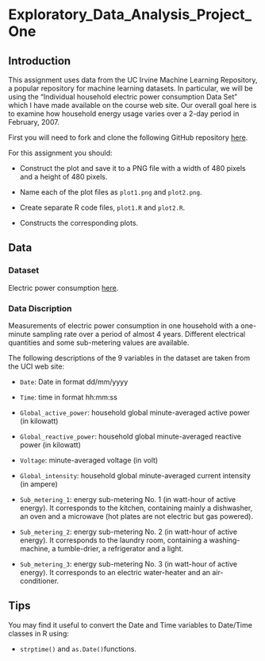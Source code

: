 # Exploratory_Data_Analysis_Project_One

## Introduction
This assignment uses data from the UC Irvine Machine Learning Repository, a popular repository for machine learning datasets. In particular, we will be using the “Individual household electric power consumption Data Set” which I have made available on the course web site. Our overall goal here is to examine how household energy usage varies over a 2-day period in February, 2007.

First you will need to fork and clone the following GitHub repository [here](https://github.com/rdpeng/ExData_Plotting1). 

For this assignment you should:

- Construct the plot and save it to a PNG file with a width of 480 pixels and a height of 480 pixels.

- Name each of the plot files as `plot1.png` and `plot2.png`. 

- Create separate R code files, `plot1.R` and `plot2.R`. 

- Constructs the corresponding plots. 

## Data
### Dataset
Electric power consumption [here](https://d396qusza40orc.cloudfront.net/exdata%2Fdata%2Fhousehold_power_consumption.zip). 

### Data Discription
Measurements of electric power consumption in one household with a one-minute sampling rate over a period of almost 4 years. Different electrical quantities and some sub-metering values are available.

The following descriptions of the 9 variables in the dataset are taken from the UCI web site:

- `Date`: Date in format dd/mm/yyyy

- `Time`: time in format hh:mm:ss

- `Global_active_power`: household global minute-averaged active power (in kilowatt)

- `Global_reactive_power`: household global minute-averaged reactive power (in kilowatt)

- `Voltage`: minute-averaged voltage (in volt)

- `Global_intensity`: household global minute-averaged current intensity (in ampere)

- `Sub_metering_1`: energy sub-metering No. 1 (in watt-hour of active energy). It corresponds to the kitchen, containing mainly a dishwasher, an oven and a microwave (hot plates are not electric but gas powered).

- `Sub_metering_2`: energy sub-metering No. 2 (in watt-hour of active energy). It corresponds to the laundry room, containing a washing-machine, a tumble-drier, a refrigerator and a light.

- `Sub_metering_3`: energy sub-metering No. 3 (in watt-hour of active energy). It corresponds to an electric water-heater and an air-conditioner.

## Tips
You may find it useful to convert the Date and Time variables to Date/Time classes in R using:

- `strptime()` and `as.Date()`functions.
